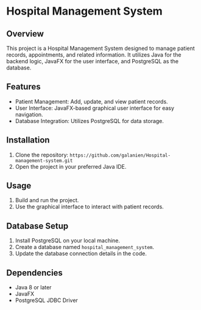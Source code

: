 # Hospital Management System

## Overview

This project is a Hospital Management System designed to manage patient records, appointments, and related information. It utilizes Java for the backend logic, JavaFX for the user interface, and PostgreSQL as the database.

## Features

- Patient Management: Add, update, and view patient records.
- User Interface: JavaFX-based graphical user interface for easy navigation.
- Database Integration: Utilizes PostgreSQL for data storage.

## Installation

1. Clone the repository: `https://github.com/galanien/Hospital-management-system.git`
2. Open the project in your preferred Java IDE.

## Usage

1. Build and run the project.
2. Use the graphical interface to interact with patient records.

## Database Setup

1. Install PostgreSQL on your local machine.
2. Create a database named `hospital_management_system`.
3. Update the database connection details in the code.

## Dependencies

- Java 8 or later
- JavaFX
- PostgreSQL JDBC Driver


